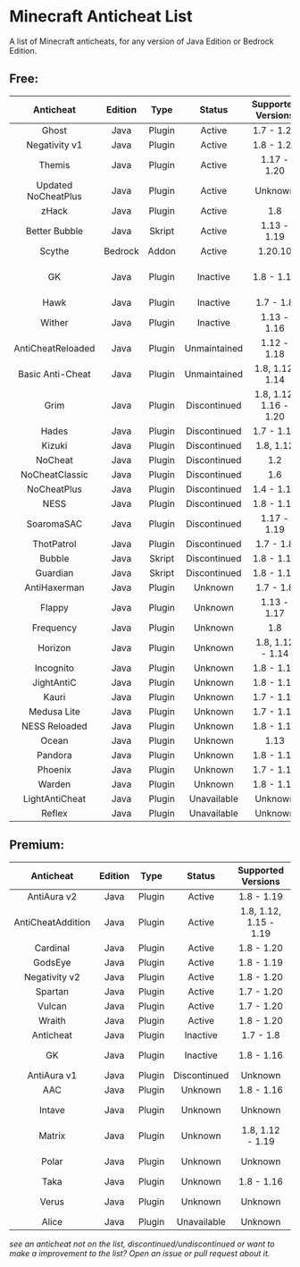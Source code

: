 # Minecraft Anticheat List
A list of Minecraft anticheats, for any version of Java Edition or Bedrock Edition.
## Free:
|Anticheat          |Edition|Type  |Status      |Supported Versions    |Links                                                                                                      |
|:-----------------:|:-----:|:----:|:----------:|:--------------------:|:---------------------------------------------------------------------------------------------------------:|
|Ghost              |Java   |Plugin|Active      |1.7 - 1.20            |[SpigotMC](https://spigotmc.org/resources/111084)                                                          |
|Negativity v1      |Java   |Plugin|Active      |1.8 - 1.20            |[SpigotMC](https://spigotmc.org/resources/48399)                                                           |
|Themis             |Java   |Plugin|Active      |1.17 - 1.20           |[SpigotMC](https://spigotmc.org/resources/90766)                                                           |
|Updated NoCheatPlus|Java   |Plugin|Active      |Unknown               |[GitHub](https://github.com/Updated-NoCheatPlus/NoCheatPlus)                                               |
|zHack              |Java   |Plugin|Active      |1.8                   |[Polymart](https://polymart.org/resource/460)                                                              |
|Better Bubble      |Java   |Skript|Active      |1.13 - 1.19           |[SpigotMC](https://spigotmc.org/resources/81404)                                                           |
|Scythe             |Bedrock|Addon |Active      |1.20.10               |[GitHub](https://github.com/Scythe-Anticheat/Scythe-Anticheat)                                             |
|GK                 |Java   |Plugin|Inactive    |1.8 - 1.16            |[Dedicated Site](https://gkanticheat.weebly.com/free.html), [SpigotMC](https:/spigotmc.org/resources/75691)|
|Hawk               |Java   |Plugin|Inactive    |1.7 - 1.8             |[SpigotMC](https://spigotmc.org/resources/40343)                                                           |
|Wither             |Java   |Plugin|Inactive    |1.13 - 1.16           |[SpigotMC](https://spigotmc.org/resources/68657)                                                           |
|AntiCheatReloaded  |Java   |Plugin|Unmaintained|1.12 - 1.18           |[SpigotMC](https://spigotmc.org/resources/23799)                                                           |
|Basic Anti-Cheat   |Java   |Plugin|Unmaintained|1.8, 1.12, 1.14       |[SpigotMC](https://spigotmc.org/resources/70455)                                                           |
|Grim               |Java   |Plugin|Discontinued|1.8, 1.12, 1.16 - 1.20|[SpigotMC](https://spigotmc.org/resources/99923)                                                           |
|Hades              |Java   |Plugin|Discontinued|1.7 - 1.15            |[GitHub](https://github.com/Tecnio/Hades)                                                                  |
|Kizuki             |Java   |Plugin|Discontinued|1.8, 1.12             |[SpigotMC](https://spigotmc.org/resources/90468)                                                           |
|NoCheat            |Java   |Plugin|Discontinued|1.2                   |[Bukkit](https://dev.bukkit.org/projects/nocheat)                                                          |
|NoCheatClassic     |Java   |Plugin|Discontinued|1.6                   |[Bukkit](https://dev.bukkit.org/projects/nocheat-classic)                                                  |
|NoCheatPlus        |Java   |Plugin|Discontinued|1.4 - 1.12            |[Bukkit](https://dev.bukkit.org/projects/nocheatplus)                                                      |
|NESS               |Java   |Plugin|Discontinued|1.8 - 1.12            |[SpigotMC](https://spigotmc.org/resources/53281)                                                           |
|SoaromaSAC         |Java   |Plugin|Discontinued|1.17 - 1.19           |[SpigotMC](https://spigotmc.org/resources/87702)                                                           |
|ThotPatrol         |Java   |Plugin|Discontinued|1.7 - 1.8             |[SpigotMC](https://spigotmc.org/resources/79978)                                                           |
|Bubble             |Java   |Skript|Discontinued|1.8 - 1.14            |[SpigotMC](https://spigotmc.org/resources/78468)                                                           |
|Guardian           |Java   |Skript|Discontinued|1.8 - 1.10            |[SpigotMC](https://spigotmc.org/resources/29264)                                                           |
|AntiHaxerman       |Java   |Plugin|Unknown     |1.7 - 1.8             |[SpigotMC](https://spigotmc.org/resources/83198)                                                           |
|Flappy             |Java   |Plugin|Unknown     |1.13 - 1.17           |[SpigotMC](https://spigotmc.org/resources/92180)                                                           |
|Frequency          |Java   |Plugin|Unknown     |1.8                   |[GitHub](https://github.com/ElevatedDev/Frequency)                                                         |
|Horizon            |Java   |Plugin|Unknown     |1.8, 1.12 - 1.14      |[SpigotMC](https://spigotmc.org/resources/65830)                                                           |
|Incognito          |Java   |Plugin|Unknown     |1.8 - 1.16            |[Bukkit](https://dev.bukkit.org/projects/incognito)                                                        |
|JightAntiC         |Java   |Plugin|Unknown     |1.8 - 1.17            |[SpigotMC](https://spigotmc.org/resources/88154)                                                           |
|Kauri              |Java   |Plugin|Unknown     |1.7 - 1.16            |[SpigotMC](https://spigotmc.org/resources/101667)                                                          |
|Medusa Lite        |Java   |Plugin|Unknown     |1.7 - 1.12            |[SpigotMC](https://spigotmc.org/resources/83345)                                                           |
|NESS Reloaded      |Java   |Plugin|Unknown     |1.8 - 1.17            |[SpigotMC](https://spigotmc.org/resources/75887)                                                           |
|Ocean              |Java   |Plugin|Unknown     |1.13                  |[SpigotMC](https://spigotmc.org/resources/58907)                                                           |
|Pandora            |Java   |Plugin|Unknown     |1.8 - 1.16            |[GitHub](https://github.com/GoDead/Pandora)                                                                |
|Phoenix            |Java   |Plugin|Unknown     |1.7 - 1.13            |[SpigotMC](https://spigotmc.org/resources/6207)                                                            |
|Warden             |Java   |Plugin|Unknown     |1.8 - 1.16            |[SpigotMC](https://spigotmc.org/resources/81877)                                                           |
|LightAntiCheat     |Java   |Plugin|Unavailable |Unknown               |[](https://spigotmc.org/resources/96341)                                                                   |
|Reflex             |Java   |Plugin|Unavailable |Unknown               |[](https://spigotmc.org/resources/21122)                                                                   |
## Premium:
|Anticheat        |Edition|Type  |Status      |Supported Versions|Links                                                                  |
|:---------------:|:-----:|:----:|:----------:|:----------------:|:---------------------------------------------------------------------:|
|AntiAura v2      |Java   |Plugin|Active      |1.8 - 1.19            |[SpigotMC](https://spigotmc.org/resources/1368)                    |
|AntiCheatAddition|Java   |Plugin|Active      |1.8, 1.12, 1.15 - 1.19|[SpigotMC](https://spigotmc.org/resources/33590)                   |
|Cardinal         |Java   |Plugin|Active      |1.8 - 1.20            |[BuiltByBit](https://builtbybit.com/resources/26622)               |
|GodsEye          |Java   |Plugin|Active      |1.8 - 1.19            |[SpigotMC](https://spigotmc.org/resources/69595)                   |
|Negativity v2    |Java   |Plugin|Active      |1.8 - 1.20            |[SpigotMC](https://spigotmc.org/resources/86874)                   |
|Spartan          |Java   |Plugin|Active      |1.7 - 1.20            |[SpigotMC](https://spigotmc.org/resources/25638)                   |
|Vulcan           |Java   |Plugin|Active      |1.7 - 1.20            |[SpigotMC](https://spigotmc.org/resources/83626)                   |
|Wraith           |Java   |Plugin|Active      |1.8 - 1.20            |[SpigotMC](https://spigotmc.org/resources/66887)                   |
|Anticheat        |Java   |Plugin|Inactive    |1.7 - 1.8             |[SpigotMC](https://spigotmc.org/resources/93504)                   |
|GK               |Java   |Plugin|Inactive    |1.8 - 1.16            |[Dedicated Site](https://gkanticheat.weebly.com/premium1.html)     |
|AntiAura v1      |Java   |Plugin|Discontinued|Unknown               |[SpigotMC](https://spigotmc.org/resources/1368/update?update=10078)|
|AAC              |Java   |Plugin|Unknown     |1.8 - 1.16            |[SpigotMC](https://spigotmc.org/resources/6442)                    |
|Intave           |Java   |Plugin|Unknown     |Unknown               |[Dedicated Site](https://intave.ac)                                |
|Matrix           |Java   |Plugin|Unknown     |1.8, 1.12 - 1.19      |[BuiltByBit](builtbybit.com/resources/13999)                       |
|Polar            |Java   |Plugin|Unknown     |Unknown               |[Dedicated Site](https://polar.top)                                |
|Taka             |Java   |Plugin|Unknown     |1.8 - 1.16            |[SpigotMC](https://spigotmc.org/resources/45167)                   |
|Verus            |Java   |Plugin|Unknown     |Unknown               |[Dedicated Site](https://verus.ac)                                 |
|Alice            |Java   |Plugin|Unavailable |Unknown               |[](https://spigotmc.org/resources/89139)                           |

*see an anticheat not on the list, discontinued/undiscontinued or want to make a improvement to the list? Open an issue or pull request about it.*
